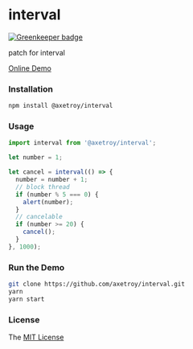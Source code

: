# interval

[![Greenkeeper badge](https://badges.greenkeeper.io/axetroy/interval.svg)](https://greenkeeper.io/)

patch for interval

[Online Demo](https://axetroy.github.io/interval/)

### Installation

```bash
npm install @axetroy/interval
```

### Usage

```javascript
import interval from '@axetroy/interval';

let number = 1;

let cancel = interval(() => {
  number = number + 1;
  // block thread
  if (number % 5 === 0) {
    alert(number);
  }
  // cancelable
  if (number >= 20) {
    cancel();
  }
}, 1000);
```

### Run the Demo

```bash
git clone https://github.com/axetroy/interval.git
yarn
yarn start
```

### License

The [MIT License](https://github.com/axetroy/interval/blob/master/LICENSE)